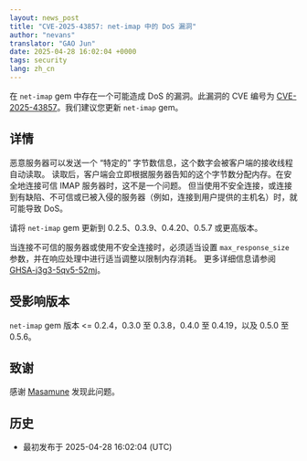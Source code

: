 ```yaml
---
layout: news_post
title: "CVE-2025-43857: net-imap 中的 DoS 漏洞"
author: "nevans"
translator: "GAO Jun"
date: 2025-04-28 16:02:04 +0000
tags: security
lang: zh_cn
---
```


在 `net-imap` gem 中存在一个可能造成 DoS 的漏洞。此漏洞的 CVE 编号为 [CVE-2025-43857]。我们建议您更新 `net-imap` gem。

## 详情

恶意服务器可以发送一个 “特定的” 字节数信息，这个数字会被客户端的接收线程自动读取。
读取后，客户端会立即根据服务器告知的这个字节数分配内存。在安全地连接可信 IMAP 服务器时，这不是一个问题。
但当使用不安全连接，或连接到有缺陷、不可信或已被入侵的服务器（例如，连接到用户提供的主机名）时，就可能导致 DoS。

请将 `net-imap` gem 更新到 0.2.5、0.3.9、0.4.20、0.5.7 或更高版本。

当连接不可信的服务器或使用不安全连接时，必须适当设置 `max_response_size` 参数，并在响应处理中进行适当调整以限制内存消耗。
更多详细信息请参阅 [GHSA-j3g3-5qv5-52mj]。

## 受影响版本

`net-imap` gem 版本 <= 0.2.4，0.3.0 至 0.3.8，0.4.0 至 0.4.19，以及 0.5.0 至 0.5.6。

## 致谢

感谢 [Masamune] 发现此问题。

## 历史

* 最初发布于 2025-04-28 16:02:04 (UTC)

[CVE-2025-43857]:      https://www.cve.org/CVERecord?id=CVE-2025-43857
[GHSA-j3g3-5qv5-52mj]: https://github.com/ruby/net-imap/security/advisories/GHSA-j3g3-5qv5-52mj
[Masamune]:            https://hackerone.com/masamune_
